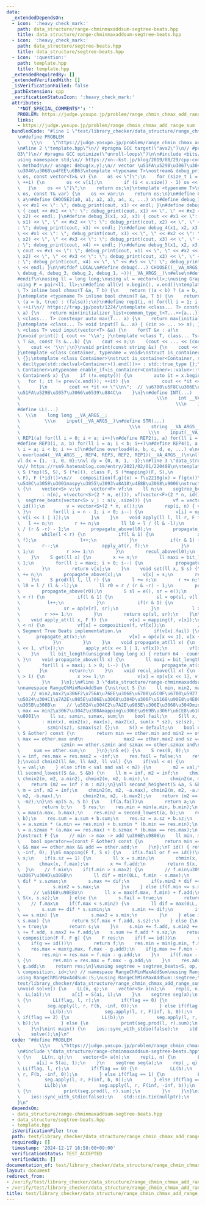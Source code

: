 ```yaml
---
data:
  _extendedDependsOn:
  - icon: ':heavy_check_mark:'
    path: data_structure/range-chminmaxaddsum-segtree-beats.hpp
    title: data_structure/range-chminmaxaddsum-segtree-beats.hpp
  - icon: ':heavy_check_mark:'
    path: data_structure/segtree-beats.hpp
    title: data_structure/segtree-beats.hpp
  - icon: ':question:'
    path: template.hpp
    title: template.hpp
  _extendedRequiredBy: []
  _extendedVerifiedWith: []
  _isVerificationFailed: false
  _pathExtension: cpp
  _verificationStatusIcon: ':heavy_check_mark:'
  attributes:
    '*NOT_SPECIAL_COMMENTS*': ''
    PROBLEM: https://judge.yosupo.jp/problem/range_chmin_chmax_add_range_sum
    links:
    - https://judge.yosupo.jp/problem/range_chmin_chmax_add_range_sum
  bundledCode: "#line 1 \"test/library_checker/data_structure/range_chmin_chmax_add_range_sum.test.cpp\"\
    \n#define PROBLEM                                                            \
    \    \\\n    \"https://judge.yosupo.jp/problem/range_chmin_chmax_add_range_sum\"\
    \n#line 2 \"template.hpp\"\n// #pragma GCC target(\"avx2\")\n// #pragma GCC optimize(\"\
    O3\")\n// #pragma GCC optimize(\"unroll-loops\")\n\n#include <bits/stdc++.h>\n\
    using namespace std;\n// https://xn--kst.jp/blog/2019/08/29/cpp-comp/\n// debug\
    \ methods\n// usage: debug(x,y);\n// vector \u51FA\u529B\u3067\u304D\u308B\u3088\
    \u3046\u306B\u4FEE\u6B63\ntemplate <typename T>\nostream& debug_print(ostream&\
    \ os, const vector<T>& v) {\n    os << \"[\";\n    for (size_t i = 0; i < v.size();\
    \ ++i) {\n        os << v[i];\n        if (i < v.size() - 1) os << \", \";\n \
    \   }\n    os << \"]\";\n    return os;\n}\ntemplate <typename T>\nostream& debug_print(ostream&\
    \ os, const T& var) {\n    os << var;\n    return os;\n}\n#define CHOOSE(a) CHOOSE2\
    \ a\n#define CHOOSE2(a0, a1, a2, a3, a4, x, ...) x\n#define debug_1(x1) { cout\
    \ << #x1 << \": \"; debug_print(cout, x1) << endl; }\n#define debug_2(x1, x2)\
    \ { cout << #x1 << \": \"; debug_print(cout, x1) << \", \" << #x2 << \": \"; debug_print(cout,\
    \ x2) << endl; }\n#define debug_3(x1, x2, x3) { cout << #x1 << \": \"; debug_print(cout,\
    \ x1) << \", \" << #x2 << \": \"; debug_print(cout, x2) << \", \" << #x3 << \"\
    : \"; debug_print(cout, x3) << endl; }\n#define debug_4(x1, x2, x3, x4) { cout\
    \ << #x1 << \": \"; debug_print(cout, x1) << \", \" << #x2 << \": \"; debug_print(cout,\
    \ x2) << \", \" << #x3 << \": \"; debug_print(cout, x3) << \", \" << #x4 << \"\
    : \"; debug_print(cout, x4) << endl; }\n#define debug_5(x1, x2, x3, x4, x5) {\
    \ cout << #x1 << \": \"; debug_print(cout, x1) << \", \" << #x2 << \": \"; debug_print(cout,\
    \ x2) << \", \" << #x3 << \": \"; debug_print(cout, x3) << \", \" << #x4 << \"\
    : \"; debug_print(cout, x4) << \", \" << #x5 << \": \"; debug_print(cout, x5)\
    \ << endl; }\n\n#ifdef LOCAL\n#define debug(...) CHOOSE((__VA_ARGS__, debug_5,\
    \ debug_4, debug_3, debug_2, debug_1, ~))(__VA_ARGS__)\n#else\n#define debug(...)\n\
    #endif\n\nusing ll = long long;\nusing vl = vector<ll>;\nusing Graph = vector<vector<ll>>;\n\
    using P = pair<ll, ll>;\n#define all(v) v.begin(), v.end()\ntemplate <typename\
    \ T> inline bool chmax(T &a, T b) {\n    return ((a < b) ? (a = b, true) : (false));\n\
    }\ntemplate <typename T> inline bool chmin(T &a, T b) {\n    return ((a > b) ?\
    \ (a = b, true) : (false));\n}\n#define rep1(i, n) for(ll i = 1; i <= ((ll)n);\
    \ ++i)\n// https://trap.jp/post/1224/\ntemplate <class... T> constexpr auto min(T...\
    \ a) {\n    return min(initializer_list<common_type_t<T...>>{a...});\n}\ntemplate\
    \ <class... T> constexpr auto max(T... a) {\n    return max(initializer_list<common_type_t<T...>>{a...});\n\
    }\ntemplate <class... T> void input(T &...a) { (cin >> ... >> a); }\ntemplate\
    \ <class T> void input(vector<T> &a) {\n    for(T &x : a)\n        cin >> x;\n\
    }\nvoid print() { cout << '\\n'; }\ntemplate <class T, class... Ts> void print(const\
    \ T &a, const Ts &...b) {\n    cout << a;\n    (cout << ... << (cout << ' ', b));\n\
    \    cout << '\\n';\n}\nvoid print(const string &s) {\n    cout << s << '\\n';\n\
    }\ntemplate <class Container, typename = void>\nstruct is_container : std::false_type\
    \ {};\ntemplate <class Container>\nstruct is_container<Container, std::void_t<decltype(std::declval<Container>().begin()),\
    \ decltype(std::declval<Container>().end())>> : std::true_type {};\ntemplate <class\
    \ Container>\ntypename enable_if<is_container<Container>::value>::type print(const\
    \ Container& x) {\n    if (!x.empty()) {\n        auto it = x.begin();\n     \
    \   for (; it != prev(x.end()); ++it) {\n            cout << *it << \" \";\n \
    \       }\n        cout << *it << \"\\n\";  // \u6700\u5F8C\u306E\u8981\u7D20\u3092\
    \u51FA\u529B\u3057\u3066\u6539\u884C\n    }\n}\n#define INT(...)             \
    \                                                  \\\n    int __VA_ARGS__;  \
    \                                                         \\\n    input(__VA_ARGS__)\n\
    #define LL(...)                                                              \
    \  \\\n    long long __VA_ARGS__;                                            \
    \         \\\n    input(__VA_ARGS__)\n#define STR(...)                       \
    \                                        \\\n    string __VA_ARGS__;         \
    \                                               \\\n    input(__VA_ARGS__)\n#define\
    \ REP1(a) for(ll i = 0; i < a; i++)\n#define REP2(i, a) for(ll i = 0; i < a; i++)\n\
    #define REP3(i, a, b) for(ll i = a; i < b; i++)\n#define REP4(i, a, b, c) for(ll\
    \ i = a; i < b; i += c)\n#define overload4(a, b, c, d, e, ...) e\n#define rep(...)\
    \ overload4(__VA_ARGS__, REP4, REP3, REP2, REP1)(__VA_ARGS__)\n\nll inf = 3e18;\n\
    vl dx = {1, -1, 0, 0};\nvl dy = {0, 0, 1, -1};\n#line 3 \"data_structure/segtree-beats.hpp\"\
    \n// https://rsm9.hatenablog.com/entry/2021/02/01/220408\n\ntemplate <class S,\
    \ S (*op)(S, S), S (*e)(), class F, S (*mapping)(F, S),\n          F (*composition)(F,\
    \ F), F (*id)()>\n//   composition(f,g)(x) = f\u2218g(x) = f(g(x))\n// acl\u3068\
    \u540C\u3058\u3001maspy\u3055\u3093\u8A18\u4E8B\u3068\u9006\nstruct segtree_beats\
    \ {\n    vector<S> v;\n    vector<F> vf;\n    ll n;\n    segtree_beats(ll n)\n\
    \        : n(n), v(vector<S>(2 * n, e())), vf(vector<F>(2 * n, id())) {};\n  \
    \  segtree_beats(vector<S> v_) : n(v_.size()) {\n        vf = vector<F>(2 * n,\
    \ id());\n        v = vector<S>(2 * n, e());\n        rep(i, n) { v[i + n] = v_[i];\
    \ }\n        for(ll i = n - 1; i > 0; i--) {\n            v[i] = op(v[i << 1],\
    \ v[i << 1 | 1]);\n        }\n    }\n    void apply(ll l, ll r, F f) {\n     \
    \   l += n;\n        r += n;\n        ll l0 = l / (l & -l);\n        ll r0 = r\
    \ / (r & -r) - 1;\n        propagate_above(l0);\n        propagate_above(r0);\n\
    \        while(l < r) {\n            if(l & 1) {\n                apply_at(l,\
    \ f);\n                l++;\n            }\n            if(r & 1) {\n        \
    \        r--;\n                apply_at(r, f);\n            }\n            l >>=\
    \ 1;\n            r >>= 1;\n        }\n        recul_above(l0);\n        recul_above(r0);\n\
    \    }\n    S get(ll x) {\n        x += n;\n        ll maxi = bit_length(x) -\
    \ 1;\n        for(ll i = maxi; i > 0; i--) {\n            propagate_at(x >> i);\n\
    \        }\n        return v[x];\n    }\n    void set(ll x, S s) {\n        x\
    \ += n;\n        propagate_above(x);\n        v[x] = s;\n        recul_above(x);\n\
    \    }\n    S prod(ll l, ll r) {\n        l += n;\n        r += n;\n        ll\
    \ l0 = l / (l & -l);\n        ll r0 = r / (r & -r) - 1;\n        propagate_above(l0);\n\
    \        propagate_above(r0);\n        S sl = e(), sr = e();\n        while(l\
    \ < r) {\n            if(l & 1) {\n                sl = op(sl, v[l]);\n      \
    \          l++;\n            }\n            if(r & 1) {\n                r--;\n\
    \                sr = op(v[r], sr);\n            }\n            l >>= 1;\n   \
    \         r >>= 1;\n        }\n        return op(sl, sr);\n    }\n\n  private:\n\
    \    void apply_at(ll x, F f) {\n        v[x] = mapping(f, v[x]);\n        if(x\
    \ < n) {\n            vf[x] = composition(f, vf[x]);\n            // Added for\
    \ Segment Tree Beats implementation.\n            if(v[x].fail) {\n          \
    \      propagate_at(x);\n                v[x] = op(v[x << 1], v[x << 1 | 1]);\n\
    \            }\n        }\n    }\n    void propagate_at(ll x) {\n        apply_at(x\
    \ << 1, vf[x]);\n        apply_at(x << 1 | 1, vf[x]);\n        vf[x] = id();\n\
    \    }\n    ll bit_length(unsigned long long x) { return 64 - countl_zero(x);\
    \ }\n    void propagate_above(ll x) {\n        ll maxi = bit_length(x) - 1;\n\
    \        for(ll i = maxi; i > 0; i--) {\n            propagate_at(x >> i);\n \
    \       }\n        return;\n    }\n    void recul_above(ll x) {\n        while(x\
    \ > 1) {\n            x >>= 1;\n            v[x] = op(v[x << 1], v[x << 1 | 1]);\n\
    \        }\n    }\n};\n#line 3 \"data_structure/range-chminmaxaddsum-segtree-beats.hpp\"\
    \nnamespace RangeChMinMaxAddSum {\nstruct S {\n    ll min, min2, max, max2;\n\
    \    // min2,max2\u306F2\u756A\u76EE\u306E\u6700\u5C0F\u6700\u5927,\u4F46\u3057\
    \u5024\u304C1\u7A2E\u985E\u306E\u3068\u304D\u306F\u5168\u90E8\u4E00\u81F4\u3055\
    \u305B\u308B\n    // \u5024\u304C2\u7A2E\u985E\u306E\u3068\u304Dmin == max2 and\
    \ max == min2\u3067\u3042\u308Amapping\u306E\u969B\u306F\u6CE8\u610F\u304C\u5FC5\
    \u8981\n    ll sz, szmin, szmax, sum;\n    bool fail;\n    S(ll x, ll sz = 1)\n\
    \        : min(x), min2(x), max(x), max2(x), sum(x * sz), sz(sz), fail(false),\n\
    \          szmin(sz), szmax(sz) {};\n    S() = default;\n    bool operator==(const\
    \ S &other) const {\n        return min == other.min and min2 == other.min2 and\
    \ max == other.max and\n               max2 == other.max2 and sz == other.sz and\n\
    \               szmin == other.szmin and szmax == other.szmax and\n          \
    \     sum == other.sum;\n    }\n};\nS e() {\n    S res(0, 0);\n    res.min = res.min2\
    \ = inf, res.max = res.max2 = -inf;\n    res.fail = false;\n    return res;\n\
    };\nvoid chmin2(ll &m, ll &m2, ll val) {\n    if(val < m) {\n        m2 = m, m\
    \ = val;\n    } else if(m < val and val < m2) {\n        m2 = val;\n    }\n}\n\
    ll second_lowest(S &a, S &b) {\n    ll m = inf, m2 = inf;\n    chmin2(m, m2, a.min),\
    \ chmin2(m, m2, a.min2), chmin2(m, m2, b.min),\n        chmin2(m, m2, b.min2);\n\
    \    return (m2 == inf ? m : m2);\n}\nll second_heighest(S &a, S &b) {\n    ll\
    \ m = inf, m2 = inf;\n    chmin2(m, m2, -a.max), chmin2(m, m2, -a.max2), chmin2(m,\
    \ m2, -b.max),\n        chmin2(m, m2, -b.max2);\n    return (m2 == inf ? -m :\
    \ -m2);\n}\nS op(S a, S b) {\n    if(a.fail)\n        return a;\n    if(b.fail)\n\
    \        return b;\n    S res;\n    res.min = min(a.min, b.min);\n    res.max\
    \ = max(a.max, b.max);\n    res.min2 = second_lowest(a, b);\n    res.max2 = second_heighest(a,\
    \ b);\n    res.sum = a.sum + b.sum;\n    res.sz = a.sz + b.sz;\n    res.szmin\
    \ = a.szmin * (a.min == res.min) + b.szmin * (b.min == res.min);\n    res.szmax\
    \ = a.szmax * (a.max == res.max) + b.szmax * (b.max == res.max);\n    return res;\n\
    }\nstruct F {\n    // min -> max -> add \u306E\u9806\n    ll min, max, add;\n\
    \    bool operator==(const F &other) const {\n        return min == other.min\
    \ && max == other.max && add == other.add;\n    }\n};\nF id() { return F(inf,\
    \ -inf, 0); }\nS mapping(F f, S s) {\n    if(s.fail or f == id())\n        return\
    \ s;\n    if(s.sz == 1) {\n        ll x = s.min;\n        chmin(x, f.min);\n \
    \       chmax(x, f.max);\n        x += f.add;\n        return S(x, s.sz);\n  \
    \  }\n    // f.min\n    if(f.min > s.max2) {\n        // f.min\u3092\u51E6\u7406\
    \u3067\u304D\u308B\n        ll dif = min(0LL, f.min - s.max);\n        s.sum +=\
    \ dif * s.szmax;\n        s.max += dif;\n        if(s.min2 + dif == s.max) {\n\
    \            s.min2 = s.max;\n        }\n    } else if(f.min <= s.min) {\n   \
    \     // \u5168\u90E8x\n        ll x = max(f.max, f.min) + f.add;\n        return\
    \ S(x, s.sz);\n    } else {\n        s.fail = true;\n        return s;\n    }\n\
    \    // f.max\n    if(f.max < s.min2) {\n        ll dif = max(0LL, f.max - s.min);\n\
    \        s.sum += dif * s.szmin;\n        s.min += dif;\n        if(s.max2 + dif\
    \ == s.min) {\n            s.max2 = s.min;\n        }\n    } else if(f.max >=\
    \ s.max) {\n        return S(f.max + f.add, s.sz);\n    } else {\n        s.fail\
    \ = true;\n        return s;\n    }\n    s.min += f.add, s.min2 += f.add, s.max\
    \ += f.add, s.max2 += f.add;\n    s.sum += f.add * s.sz;\n    return s;\n}\nF\
    \ composition(F f, F g) {\n    F res;\n    if(f == id())\n        return g;\n\
    \    if(g == id())\n        return f;\n    res.min = min(g.min, f.min - g.add);\n\
    \    res.max = max(g.max, f.max - g.add);\n    if(g.max >= f.min - g.add) {\n\
    \        res.min = res.max = f.min - g.add;\n    }\n    if(f.max - g.add >= g.min)\
    \ {\n        res.min = res.max = f.max - g.add;\n    }\n    res.add = f.add +\
    \ g.add;\n    return res;\n}\nusing segtree = segtree_beats<S, op, e, F, mapping,\
    \ composition, id>;\n} // namespace RangeChMinMaxAddSum\nusing RangeChMinMaxAddSum::F;\n\
    using RangeChMinMaxAddSum::S;\nusing RangeChMinMaxAddSum::segtree;\n#line 4 \"\
    test/library_checker/data_structure/range_chmin_chmax_add_range_sum.test.cpp\"\
    \nvoid solve() {\n    LL(n, q);\n    vector<S> a(n);\n    rep(i, n) {\n      \
    \  LL(ai);\n        a[i] = S(ai, 1);\n    }\n    segtree seg(a);\n    rep(_, q)\
    \ {\n        LL(flag, l, r);\n        if(flag == 0) {\n            LL(b);\n  \
    \          seg.apply(l, r, F(b, -inf, 0));\n        } else if(flag == 1) {\n \
    \           LL(b);\n            seg.apply(l, r, F(inf, b, 0));\n        } else\
    \ if(flag == 2) {\n            LL(b);\n            seg.apply(l, r, F(inf, -inf,\
    \ b));\n        } else {\n            print(seg.prod(l, r).sum);\n        }\n\
    \    }\n}\nint main() {\n    ios::sync_with_stdio(false);\n    std::cin.tie(nullptr);\n\
    \    solve();\n}\n"
  code: "#define PROBLEM                                                         \
    \       \\\n    \"https://judge.yosupo.jp/problem/range_chmin_chmax_add_range_sum\"\
    \n#include \"data_structure/range-chminmaxaddsum-segtree-beats.hpp\"\nvoid solve()\
    \ {\n    LL(n, q);\n    vector<S> a(n);\n    rep(i, n) {\n        LL(ai);\n  \
    \      a[i] = S(ai, 1);\n    }\n    segtree seg(a);\n    rep(_, q) {\n       \
    \ LL(flag, l, r);\n        if(flag == 0) {\n            LL(b);\n            seg.apply(l,\
    \ r, F(b, -inf, 0));\n        } else if(flag == 1) {\n            LL(b);\n   \
    \         seg.apply(l, r, F(inf, b, 0));\n        } else if(flag == 2) {\n   \
    \         LL(b);\n            seg.apply(l, r, F(inf, -inf, b));\n        } else\
    \ {\n            print(seg.prod(l, r).sum);\n        }\n    }\n}\nint main() {\n\
    \    ios::sync_with_stdio(false);\n    std::cin.tie(nullptr);\n    solve();\n\
    }\n"
  dependsOn:
  - data_structure/range-chminmaxaddsum-segtree-beats.hpp
  - data_structure/segtree-beats.hpp
  - template.hpp
  isVerificationFile: true
  path: test/library_checker/data_structure/range_chmin_chmax_add_range_sum.test.cpp
  requiredBy: []
  timestamp: '2024-12-17 16:58:00+09:00'
  verificationStatus: TEST_ACCEPTED
  verifiedWith: []
documentation_of: test/library_checker/data_structure/range_chmin_chmax_add_range_sum.test.cpp
layout: document
redirect_from:
- /verify/test/library_checker/data_structure/range_chmin_chmax_add_range_sum.test.cpp
- /verify/test/library_checker/data_structure/range_chmin_chmax_add_range_sum.test.cpp.html
title: test/library_checker/data_structure/range_chmin_chmax_add_range_sum.test.cpp
---
```


